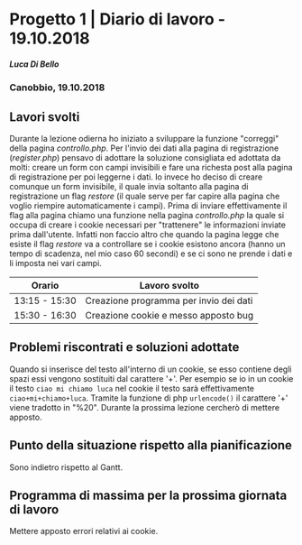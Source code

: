 # Progetto 1 | Diario di lavoro - 19.10.2018
##### Luca Di Bello
### Canobbio, 19.10.2018

## Lavori svolti
Durante la lezione odierna ho iniziato a sviluppare la funzione "correggi" della pagina <i>controllo.php</i>.
Per l'invio dei dati alla pagina di registrazione (<i>register.php</i>) pensavo di adottare la soluzione consigliata ed adottata da molti: creare un form con campi invisibili e fare una richesta post alla pagina di registrazione per poi leggerne i dati. Io invece ho deciso di creare comunque un form invisibile, il quale invia soltanto alla pagina di registrazione un flag <i>restore</i> (il quale serve per far capire alla pagina che voglio riempire automaticamente i campi).
Prima di inviare effettivamente il flag alla pagina chiamo una funzione nella pagina <i>controllo.php</i> la quale si occupa di creare i cookie necessari per "trattenere" le informazioni inviate prima dall'utente. Infatti non faccio altro che quando la pagina legge che esiste il flag <i>restore</i> va a controllare se i cookie esistono ancora (hanno un tempo di scadenza, nel mio caso 60 secondi) e se ci sono ne prende i dati e li imposta nei vari campi.

|Orario        |Lavoro svolto                 |
|--------------|------------------------------|
|13:15 - 15:30  | Creazione programma per invio dei dati |
|15:30 - 16:30  | Creazione cookie e messo apposto bug |

##  Problemi riscontrati e soluzioni adottate
Quando si inserisce del testo all'interno di un cookie, se esso contiene degli spazi essi vengono sostituiti dal carattere '+'. Per esempio se io in un cookie il testo <code>ciao mi chiamo luca</code> nel cookie il testo sarà effettivamente <code>ciao+mi+chiamo+luca</code>. Tramite la funzione di php <code>urlencode()</code> il carattere '+' viene tradotto in "%20". Durante la prossima lezione cercherò di mettere apposto.

##  Punto della situazione rispetto alla pianificazione
Sono indietro rispetto al Gantt.

## Programma di massima per la prossima giornata di lavoro
Mettere apposto errori relativi ai cookie.